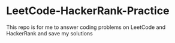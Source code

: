# LeetCode-HackerRank-Practice
This repo is for me to answer coding problems on LeetCode and HackerRank and save my solutions
